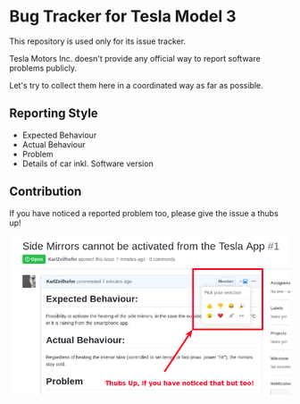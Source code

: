 # Bug Tracker for Tesla Model 3

This repository is used only for its issue tracker. 

Tesla Motors Inc. doesn't provide any official way to report software problems publicly. 

Let's try to collect them here in a coordinated way as far as possible. 

## Reporting Style
* Expected Behaviour
* Actual Behaviour
* Problem
* Details of car inkl. Software version

## Contribution
If you have noticed a reported problem too, please give the issue a thubs up!

![Thumbs Up](2019-12-03_001.png)

